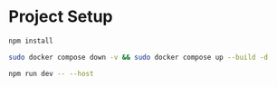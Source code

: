 # Project Setup

```sh
npm install
```

```sh
sudo docker compose down -v && sudo docker compose up --build -d

```
```sh
npm run dev -- --host
```
